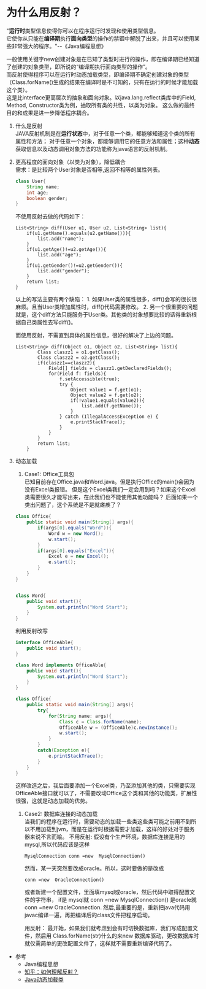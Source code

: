 # 为什么用反射？
"**运行时**类型信息使得你可以在程序运行时发现和使用类型信息。  
它使你从只能在**编译期**执行**面向类型**的操作的禁锢中解脱了出来，并且可以使用某些非常强大的程序。"--《Java编程思想》

一般使用关键字new创建对象是在已知了类型时进行的操作，即在编译期已经知道了创建的对象类型，即所说的“编译期执行面向类型的操作”。  
而反射使得程序可以在运行时动态加载类型，即编译期不确定创建对象的类型（Class.forName()生成的结果在编译时是不可知的，只有在运行的时候才能加载这个类）。  
这是比interface更高层次的抽象和面向对象。以java.lang.reflect类库中的Field, Method, Constructor类为例，抽取所有类的共性，以类为对象。
这么做的最终目的和成果是进一步降低程序耦合。

1. 什么是反射  
    JAVA反射机制是在**运行状态**中，对于任意一个类，都能够知道这个类的所有属性和方法；
    对于任意一个对象，都能够调用它的任意方法和属性；这种**动态**获取信息以及动态调用对象方法的功能称为java语言的反射机制。

1. 更高程度的面向对象（以类为对象），降低耦合  
    需求：是比较两个User对象是否相等,返回不相等的属性列表。
    ```java
    class User{
        String name;
        int age;
        boolean gender;
    }
    ```
    不使用反射去做的代码如下：
    ```
    List<String> diff(User u1, User u2, List<String> list){
        if(u1.getName().equals(u2.getName())){
            list.add("name");
        }
        if(u1.getAge()!=u2.getAge()){
            list.add("age");
        }
        if(u1.getGender()!=u2.getGender()){
            list.add("gender");
        }
        return list;
    }
    ```
    以上的写法主要有两个缺陷：
        1. 如果User类的属性很多，diff()会写的很长很麻烦。且当User类增加属性时，diff()代码需要修改。
        2. 另一个很重要的问题就是，这个diff方法只能服务于User类。其他类的对象想要比较的话得重新根据自己类属性去写diff()。
    
    而使用反射，不需直到具体的属性信息，很好的解决了上边的问题。    
    ```
    List<String> diff(Object o1, Object o2, List<String> list){
            Class claszz1 = o1.getClass();
            Class claszz2 = o2.getClass();
            if(claszz1==claszz2){
                Field[] fields = claszz1.getDeclaredFields();
                for(Field f: fields){
                    f.setAccessible(true);
                    try {
                        Object value1 = f.get(o1);
                        Object value2 = f.get(o2);
                        if(!value1.equals(value2)){
                            list.add(f.getName());
                        }
                    } catch (IllegalAccessException e) {
                        e.printStackTrace();
                    }
                }
            }
            return list;
        }
    ```

1. 动态加载  
    1. Case1: Office工具包  
    已知目前存在Office.java和Word.java。但是执行Office的main()会因为没有Excel类报错。
    但是这个Excel类我们一定会用到吗？如果这个Excel类需要很久才能写出来，在此我们也不能使用其他功能吗？
    后面如果一个类出问题了，这个系统是不是就瘫痪了？
    ```java
    class Office{
        public static void main(String[] args){
            if(args[0].equals("Word")){
                Word w = new Word();
                w.start();
            }
            if(args[0].equals("Excel")){
                Excel e = new Excel();
                e.start();
            }
        }
    }
    
    
    class Word{
        public void start(){
            System.out.println("Word Start");
        }
    }
    ```

    利用反射改写
    ```java
    interface OfficeAble{
        public void start();
    }
    
    class Word implements OfficeAble{
        public void start(){
            System.out.println("Word Start");
        }
    }
    
    class Office{
        public static void main(String[] args){
            try{
                for(String name: args){
                    Class c = Class.forName(name);
                    OfficeAble w = (OfficeAble)c.newInstance();
                    w.start();
                }
            }
            catch(Exception e){
                e.printStackTrace();
            }
        }
    }
    ```
    这样改造之后，我后面要添加一个Excel类，乃至添加其他的类，只需要实现OfficeAble接口就可以了，不需要改动Office这个类和其他的功能类，扩展性很强，这就是动态加载的优势。

    1. Case2: 数据库连接的动态加载  
        当我们的程序在运行时，需要动态的加载一些类这些类可能之前用不到所以不用加载到jvm，而是在运行时根据需要才加载，这样的好处对于服务器来说不言而喻。
        不用反射:
        假设有个生产环境，数据库连接是用的mysql,所以代码应该是这样
        ```
        MysqlConnection conn =new  MysqlConnection()  
        ```
        然而，某一天突然要改成oracle。所以，这时要做的是改成
        ```
        conn =new  OracleConnection() 
        ```
        或者新建一个配置文件，里面填mysql或oracle，然后代码中取得配置文件的字符串，
        if是 mysql就 conn =new  MysqlConnection() 是oracle就  conn =new  OracleConnection.
        然后,最重要的是，重新把java代码用javac编译一遍，再把编译后的class文件把程序启动。
        
        用反射：
        最开始，如果我们就考虑到会有时切换数据库，我们写成配置文件，然后用
        Class.forName(str)什么的来new 数据库驱动，更改数据库时就仅需简单的更改配置文件了，这样就不需要重新编译代码了。



- 参考
    - Java编程思想
    - [知乎：如何理解反射？](https://www.zhihu.com/question/24304289)
    - [Java动态加载类](https://blog.csdn.net/zai_xia/article/details/80026325)